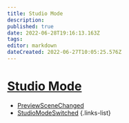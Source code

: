 ```yaml
---
title: Studio Mode
description:
published: true
date: 2022-06-28T19:16:13.163Z
tags:
editor: markdown
dateCreated: 2022-06-27T10:05:25.576Z
---
```


# [Studio Mode](/en/Integrations/OBS/OBS-Events)
* [PreviewSceneChanged](/en/Sub-Actions/OBS/Events/Studio-Mode/PreviewSceneChanged)
* [StudioModeSwitched](/en/Sub-Actions/OBS/Events/Studio-Mode/StudioModeSwitched)
{.links-list}